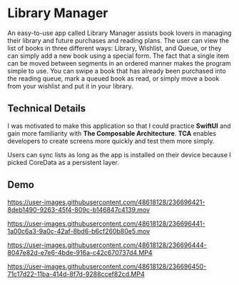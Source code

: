 # Library Manager

An easy-to-use app called Library Manager assists book lovers in managing their library and future purchases and reading plans. The user can view the list of books in three different ways: Library, Wishlist, and Queue, or they can simply add a new book using a special form. The fact that a single item can be moved between segments in an ordered manner makes the program simple to use. You can swipe a book that has already been purchased into the reading queue, mark a queued book as read, or simply move a book from your wishlist and put it in your library.

## Technical Details

I was motivated to make this application so that I could practice **SwiftUI** and gain more familiarity with **The Composable Architecture**. **TCA** enables developers to create screens more quickly and test them more simply. 

Users can sync lists as long as the app is installed on their device because I picked CoreData as a persistent layer.

## Demo

https://user-images.githubusercontent.com/48618128/236696421-8deb1490-9263-45f4-809c-b146847c4139.mov  

https://user-images.githubusercontent.com/48618128/236696441-1a00c6a3-9a0c-42af-8bd6-b6cf260b80e5.mov

https://user-images.githubusercontent.com/48618128/236696444-8047e82d-e7e6-4bde-916a-c42c670737d4.MP4

https://user-images.githubusercontent.com/48618128/236696450-71c17d22-11ba-414d-8f7d-9288ccef82cd.MP4
